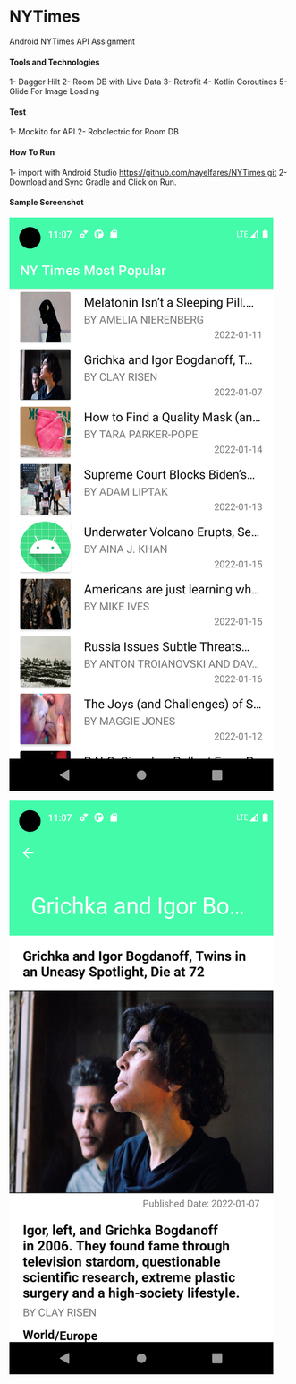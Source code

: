 # NYTimes
 Android NYTimes API Assignment
#### Tools and Technologies 
1- Dagger Hilt
2- Room DB with Live Data
3- Retrofit 
4- Kotlin Coroutines
5- Glide For Image Loading
#### Test 
1- Mockito for API 
2- Robolectric for Room DB

#### How To Run
1- import with Android Studio https://github.com/nayelfares/NYTimes.git
2- Download and Sync Gradle and Click on Run.

#### Sample Screenshot
![Articles List](https://github.com/nayelfares/NYTimes/blob/main/articles_list.png)




![Article Details](https://github.com/nayelfares/NYTimes/blob/main/article_details.png)
